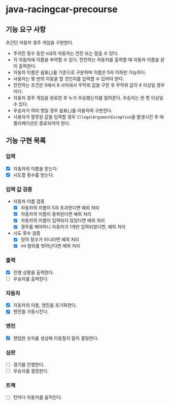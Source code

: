 # java-racingcar-precourse

## 기능 요구 사항
초간단 자동차 경주 게임을 구현한다.

- 주어진 횟수 동안 n대의 자동차는 전진 또는 멈출 수 있다.
- 각 자동차에 이름을 부여할 수 있다. 전진하는 자동차를 출력할 때 자동차 이름을 같이 출력한다.
- 자동차 이름은 쉼표(,)를 기준으로 구분하며 이름은 5자 이하만 가능하다.
- 사용자는 몇 번의 이동을 할 것인지를 입력할 수 있어야 한다.
- 전진하는 조건은 0에서 9 사이에서 무작위 값을 구한 후 무작위 값이 4 이상일 경우이다.
- 자동차 경주 게임을 완료한 후 누가 우승했는지를 알려준다. 우승자는 한 명 이상일 수 있다.
- 우승자가 여러 명일 경우 쉼표(,)를 이용하여 구분한다.
- 사용자가 잘못된 값을 입력할 경우 `IllegalArgumentException`을 발생시킨 후 애플리케이션은 종료되어야 한다.


## 기능 구현 목록


### 입력
- [X] 자동차의 이름을 받는다.
- [X] 시도할 횟수를 받는다.

### 입력 값 검증
- 자동차 이름 검증
  - [X] 자동차의 이름이 5자 초과한다면 예외 처리
  - [X] 자동차의 이름이 중복된다면 예외 처리
  - [X] 자동차의 이름이 입력되지 않았다면 예외 처리
  - [X] 경주를 해야하니 자동차가 1개만 입력되었다면, 예외 처리

- 시도 횟수 검증
  - [X] 양의 정수가 아니라면 예외 처리
  - [X] int 범위를 벗어난다면 예외 처리

### 출력
- [X] 진행 상황을 출력한다.
- [ ] 우승자를 출력한다.

### 자동차
- [X] 자동차의 이름, 엔진을 초기화한다.
- [X] 엔진을 가동시킨다.

### 엔진
- [X] 랜덤한 숫자를 생성해 이동할지 말지 결정한다.

### 심판
- [ ] 경기를 진행한다.
- [ ] 우승자를 결정한다.

### 트랙
- [ ] 턴마다 자동차를 움직인다.

